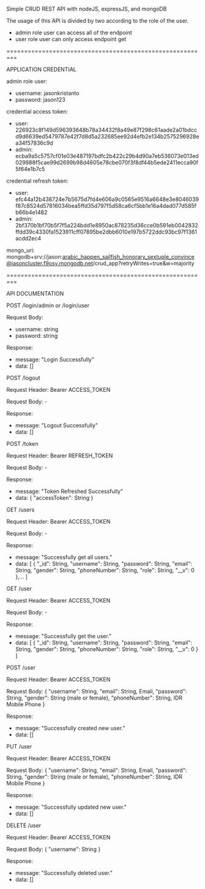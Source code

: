 Simple CRUD REST API with nodeJS, expressJS, and mongoDB

The usage of this API is divided by two according to the role of the user.
- admin role user can access all of the endpoint
- user role user can only access endpoint get

=========================================================

APPLICATION CREDENTIAL

admin role user:
- username: jasonkristanto
- password: jason123

credential access token:
- user: 226923c8f149d596393648b78a34432f8a49e87f298c61aade2a01bdccd9d6639ed5479787e42f7d8d5a232685ee92d4efb2e134b2575296928ea34f57836c9d
- admin: ecba9a5c5757cf01e03e487197bdfc2b422c29b4d90a7eb536073e013ed029988f5cae99d2699b98d4605e78cbe070f3f8df44b5ede2411ecca90f5f64e1b7c5

credential refresh token:
- user: efc44a12b438724e7b5675d7fd4e606a9c0565e9516a6648e3e8046039f87c8524d57816034bea5ffd35d797f5d58ca6cf5bb1e16a4dad077d585fb66b4e1482
- admin: 2bf370b1bf70b5f7f5a224bdd1e8950ac878235d36cce0b591eb0042832ffdd39c4330fa1523911cff07895be2dbb6010e197b5722ddc93bc97f1361acdd2ec4

mongo_uri:
mongodb+srv://jason:arabic_happen_sailfish_honorary_sextuple_convince@jasoncluster.f9osy.mongodb.net/crud_app?retryWrites=true&w=majority

=========================================================

API DOCUMENTATION

POST /login/admin or /login/user

Request Body:
- username: string
- password: string

Response:
- message: "Login Successfully"
- data: []

POST /logout

Request Header: Bearer ACCESS_TOKEN

Request Body: -

Response:
- message: "Logout Successfully"
- data: []


POST /token

Request Header: Bearer REFRESH_TOKEN

Request Body: -

Response:
- message: "Token Refreshed Successfully"
- data: {
    "accessToken": String
}


GET /users

Request Header: Bearer ACCESS_TOKEN

Request Body: -

Response:
- message: "Successfully get all users."
- data: [
    {
      "_id": String,
      "username": String,
      "password": String,
      "email": String,
      "gender": String,
      "phoneNumber": String,
      "role": String,
      "__v": 0
    },...
  ]
  
  
GET /user

Request Header: Bearer ACCESS_TOKEN

Request Body: -

Response:
- message: "Successfully get the user."
- data: [
    {
      "_id": String,
      "username": String,
      "password": String,
      "email": String,
      "gender": String,
      "phoneNumber": String,
      "role": String,
      "__v": 0
    }
  ]
  
  
POST /user

Request Header: Bearer ACCESS_TOKEN

Request Body: {
  "username": String,
  "email": String, Email,
  "password": String,
  "gender": String (male or female),
  "phoneNumber": String, IDR Mobile Phone
}

Response:
- message: "Successfully created new user."
- data: []


PUT /user

Request Header: Bearer ACCESS_TOKEN

Request Body: {
  "username": String,
  "email": String, Email,
  "password": String,
  "gender": String (male or female),
  "phoneNumber": String, IDR Mobile Phone
}

Response:
- message: "Successfully updated new user."
- data: []


DELETE /user

Request Header: Bearer ACCESS_TOKEN

Request Body: {
  "username": String
}

Response:
- message: "Successfully deleted user."
- data: []
